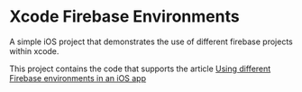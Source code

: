 # Xcode Firebase Environments

A simple iOS project that demonstrates the use of different firebase projects within xcode.

This project contains the code that supports the article [Using different Firebase environments in an iOS app](https://medium.com/@sanchezegido/using-different-firebase-environments-in-an-ios-app-35eb0dd36e7c)
